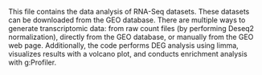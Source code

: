This file contains the data analysis of RNA-Seq datasets. 
These datasets can be downloaded from the GEO database. 
There are multiple ways to generate transcriptomic data: from raw count files (by performing Deseq2 normalization), directly from the GEO database, or manually from the GEO web page. 
Additionally, the code performs DEG analysis using limma, visualizes results with a volcano plot, and conducts enrichment analysis with g:Profiler.
